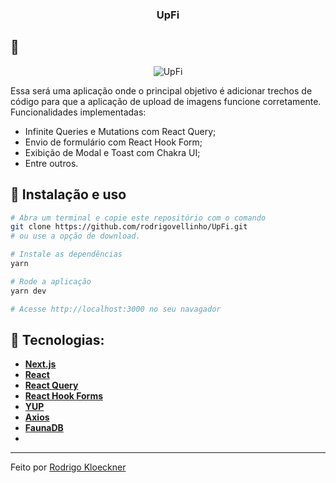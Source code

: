 <h3 align="center">
 UpFi
</h3>

## :rocket: 

<p align="center">
  <img src="" alt="UpFi">
</p>

Essa será uma aplicação onde o principal objetivo é adicionar trechos de código para que a aplicação de upload de imagens funcione corretamente.
Funcionalidades implementadas:

- Infinite Queries e Mutations com React Query;
- Envio de formulário com React Hook Form;
- Exibição de Modal e Toast com Chakra UI;
- Entre outros.

## :wrench: Instalação e uso

```bash
# Abra um terminal e copie este repositório com o comando
git clone https://github.com/rodrigovellinho/UpFi.git
# ou use a opção de download.

# Instale as dependências
yarn

# Rode a aplicação
yarn dev

# Acesse http://localhost:3000 no seu navagador
```

## 🔨 Tecnologias:

- **[Next.js](https://nextjs.org/)**
- **[React](https://reactjs.org//)**
- **[React Query](https://react-query.tanstack.com/)**
- **[React Hook Forms](https://react-hook-form.com/)**
- **[YUP](https://github.com/jquense/yup)**
- **[Axios](https://axios-http.com/docs/intro)**
- **[FaunaDB](https://fauna.com/)**
- 
---

Feito por [Rodrigo Kloeckner](https://github.com/rodrigovellinho)
